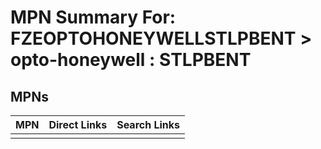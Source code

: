 



# MPN Summary For: FZEOPTOHONEYWELLSTLPBENT > opto-honeywell : STLPBENT

## MPNs
  

|MPN|Direct Links|Search Links|
| :--- | :--- | :--- |
||||
